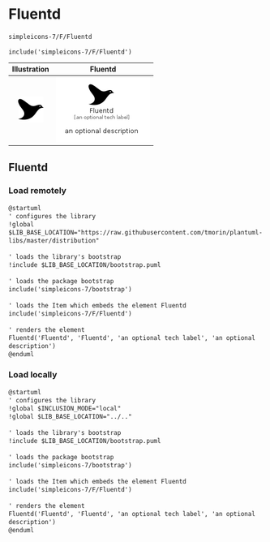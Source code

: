 # Fluentd


```text
simpleicons-7/F/Fluentd
```

```text
include('simpleicons-7/F/Fluentd')
```



| Illustration | Fluentd |
| :---: | :---: |
| ![illustration for Illustration](../../simpleicons-7/F/Fluentd.png) | ![illustration for Fluentd](../../simpleicons-7/F/Fluentd.Local.png) |




## Fluentd

### Load remotely
```plantuml
@startuml
' configures the library
!global $LIB_BASE_LOCATION="https://raw.githubusercontent.com/tmorin/plantuml-libs/master/distribution"

' loads the library's bootstrap
!include $LIB_BASE_LOCATION/bootstrap.puml

' loads the package bootstrap
include('simpleicons-7/bootstrap')

' loads the Item which embeds the element Fluentd
include('simpleicons-7/F/Fluentd')

' renders the element
Fluentd('Fluentd', 'Fluentd', 'an optional tech label', 'an optional description')
@enduml
```

### Load locally
```plantuml
@startuml
' configures the library
!global $INCLUSION_MODE="local"
!global $LIB_BASE_LOCATION="../.."

' loads the library's bootstrap
!include $LIB_BASE_LOCATION/bootstrap.puml

' loads the package bootstrap
include('simpleicons-7/bootstrap')

' loads the Item which embeds the element Fluentd
include('simpleicons-7/F/Fluentd')

' renders the element
Fluentd('Fluentd', 'Fluentd', 'an optional tech label', 'an optional description')
@enduml
```

